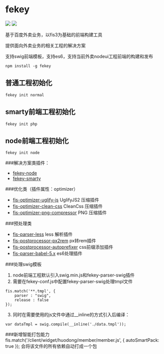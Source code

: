 # fekey

![](https://img.shields.io/npm/v/fekey.svg) ![](https://img.shields.io/npm/dm/fekey.svg)

基于百度外卖业务，以fis3为基础的前端构建工具

提供面向外卖业务的相关工程的解决方案

支持swig前端模板，支持es6，支持当前外卖nodeui工程前端的构建和发布

```
npm install -g fekey
```

## 普通工程初始化
```
fekey init normal
```

## smarty前端工程初始化
```
fekey init php
```

## node前端工程初始化
```
fekey init node
```

###解决方案类插件：
- [fekey-node](https://www.npmjs.com/package/fekey-node)
- [fekey-smarty](https://www.npmjs.com/package/fekey-smarty)

###优化类（插件属性：optimizer）
- [fis-optimizer-uglify-js](https://www.npmjs.com/package/fis-optimizer-uglify-js) UglifyJS2 压缩插件
- [fis-optimizer-clean-css](https://www.npmjs.com/package/fis-optimizer-clean-css) CleanCss  压缩插件
- [fis-optimizer-png-compressor](https://www.npmjs.com/package/fis-optimizer-png-compressor) PNG 压缩插件

###预处理类
- [fis-parser-less](https://www.npmjs.com/package/fis-parser-less) less 解析插件
- [fis-postprocessor-px2rem](https://www.npmjs.com/package/fis-postprocessor-px2rem) px转rem插件
- [fis-postprocessor-autoprefixer](https://www.npmjs.com/package/fis-postprocessor-autoprefixer) css前缀添加插件
- [fis-parser-babel-5.x](https://www.npmjs.com/package/fis-parser-babel-5.x) es6处理插件

###处理swig模板
1. node前端工程默认引入swig.min.js和fekey-parser-swig插件
2. 需要在fekey-conf.js中配置fekey-parser-swig处理tmpl文件
```
fis.match('**.tmpl', {
    parser : "swig",
    release : false
});
```
3. 同时在需要使用的js文件中通过__inline的方式引入后编译：
```
var dataTmpl = swig.compile(__inline('./data.tmpl'));
```

###新增智能打包能力
fis.match('/client/widget/huodong/member/member.js', {
    autoSmartPack: true
});
会将该文件的所有依赖自动打成一个包

